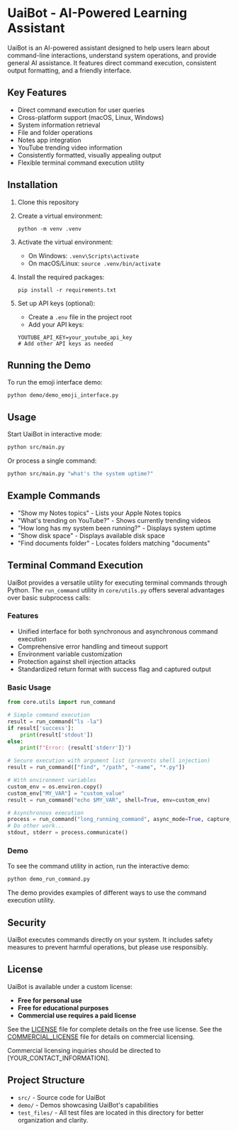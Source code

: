 # UaiBot - AI-Powered Learning Assistant

UaiBot is an AI-powered assistant designed to help users learn about command-line interactions, understand system operations, and provide general AI assistance. It features direct command execution, consistent output formatting, and a friendly interface.

## Key Features

- Direct command execution for user queries
- Cross-platform support (macOS, Linux, Windows)
- System information retrieval
- File and folder operations
- Notes app integration
- YouTube trending video information
- Consistently formatted, visually appealing output
- Flexible terminal command execution utility

## Installation

1. Clone this repository
2. Create a virtual environment:
   ```
   python -m venv .venv
   ```
3. Activate the virtual environment:
   - On Windows: `.venv\Scripts\activate`
   - On macOS/Linux: `source .venv/bin/activate`
4. Install the required packages:
   ```
   pip install -r requirements.txt
   ```

5. Set up API keys (optional):
   - Create a `.env` file in the project root
   - Add your API keys:
   ```
   YOUTUBE_API_KEY=your_youtube_api_key
   # Add other API keys as needed
   ```

## Running the Demo

To run the emoji interface demo:
```
python demo/demo_emoji_interface.py
```

## Usage

Start UaiBot in interactive mode:

```bash
python src/main.py
```

Or process a single command:

```bash
python src/main.py "what's the system uptime?"
```

## Example Commands

- "Show my Notes topics" - Lists your Apple Notes topics
- "What's trending on YouTube?" - Shows currently trending videos
- "How long has my system been running?" - Displays system uptime
- "Show disk space" - Displays available disk space
- "Find documents folder" - Locates folders matching "documents"

## Terminal Command Execution

UaiBot provides a versatile utility for executing terminal commands through Python. The `run_command` utility in `core/utils.py` offers several advantages over basic subprocess calls:

### Features

- Unified interface for both synchronous and asynchronous command execution
- Comprehensive error handling and timeout support
- Environment variable customization
- Protection against shell injection attacks
- Standardized return format with success flag and captured output

### Basic Usage

```python
from core.utils import run_command

# Simple command execution
result = run_command("ls -la")
if result['success']:
    print(result['stdout'])
else:
    print(f"Error: {result['stderr']}")

# Secure execution with argument list (prevents shell injection)
result = run_command(["find", "/path", "-name", "*.py"])

# With environment variables
custom_env = os.environ.copy()
custom_env["MY_VAR"] = "custom_value"
result = run_command("echo $MY_VAR", shell=True, env=custom_env)

# Asynchronous execution
process = run_command("long_running_command", async_mode=True, capture_output=True)
# Do other work...
stdout, stderr = process.communicate()
```

### Demo

To see the command utility in action, run the interactive demo:

```bash
python demo_run_command.py
```

The demo provides examples of different ways to use the command execution utility.

## Security

UaiBot executes commands directly on your system. It includes safety measures to prevent harmful operations, but please use responsibly.

## License

UaiBot is available under a custom license:
- **Free for personal use**
- **Free for educational purposes**
- **Commercial use requires a paid license**

See the [LICENSE](LICENSE) file for complete details on the free use license.
See the [COMMERCIAL_LICENSE](COMMERCIAL_LICENSE) file for details on commercial licensing.

Commercial licensing inquiries should be directed to [YOUR_CONTACT_INFORMATION].

## Project Structure

- `src/` - Source code for UaiBot
- `demo/` - Demos showcasing UaiBot's capabilities
- `test_files/` - All test files are located in this directory for better organization and clarity.
